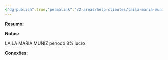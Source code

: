 ```yaml
---
{"dg-publish":true,"permalink":"/2-areas/help-clientes/laila-maria-muniz-9074/","dgPassFrontmatter":true,"created":"2025-07-01T13:21:51.721-03:00","updated":"2025-07-01T14:13:48.692-03:00"}
---
```


**Resumo:**

**Notas:**

LAILA MARIA MUNIZ
período
8% lucro

**Conexões:**

